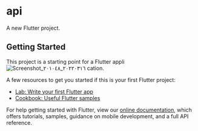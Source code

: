# api

A new Flutter project.

## Getting Started

This project is a starting point for a Flutter appli![Screenshot_٢٠٢٢٠٣١٦_٢٠١٠٤٨](https://user-images.githubusercontent.com/73886537/158659515-a5166380-042b-44a5-a7a2-698bb1f37acf.jpg)
cation.

A few resources to get you started if this is your first Flutter project:

- [Lab: Write your first Flutter app](https://flutter.dev/docs/get-started/codelab)
- [Cookbook: Useful Flutter samples](https://flutter.dev/docs/cookbook)

For help getting started with Flutter, view our
[online documentation](https://flutter.dev/docs), which offers tutorials,
samples, guidance on mobile development, and a full API reference.
